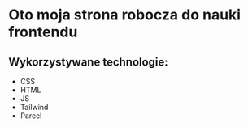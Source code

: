 # Oto moja strona robocza do nauki frontendu

## Wykorzystywane technologie: 
- CSS
- HTML
- JS
- Tailwind
- Parcel 
